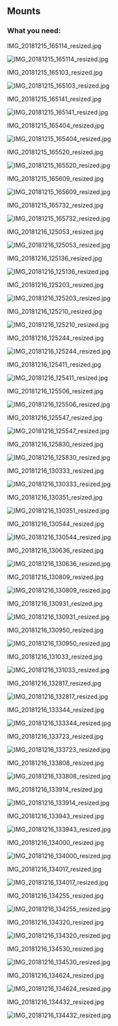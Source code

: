 ## Mounts

### What you need:

IMG_20181215_165114_resized.jpg

![IMG_20181215_165114_resized.jpg](imgs_mount/IMG_20181215_165114_resized.jpg)

IMG_20181215_165103_resized.jpg

![IMG_20181215_165103_resized.jpg](imgs_mount/IMG_20181215_165103_resized.jpg)

IMG_20181215_165141_resized.jpg

![IMG_20181215_165141_resized.jpg](imgs_mount/IMG_20181215_165141_resized.jpg)

IMG_20181215_165404_resized.jpg

![IMG_20181215_165404_resized.jpg](imgs_mount/IMG_20181215_165404_resized.jpg)

IMG_20181215_165520_resized.jpg

![IMG_20181215_165520_resized.jpg](imgs_mount/IMG_20181215_165520_resized.jpg)

IMG_20181215_165609_resized.jpg

![IMG_20181215_165609_resized.jpg](imgs_mount/IMG_20181215_165609_resized.jpg)

IMG_20181215_165732_resized.jpg

![IMG_20181215_165732_resized.jpg](imgs_mount/IMG_20181215_165732_resized.jpg)

IMG_20181216_125053_resized.jpg

![IMG_20181216_125053_resized.jpg](imgs_mount/IMG_20181216_125053_resized.jpg)

IMG_20181216_125136_resized.jpg

![IMG_20181216_125136_resized.jpg](imgs_mount/IMG_20181216_125136_resized.jpg)

IMG_20181216_125203_resized.jpg

![IMG_20181216_125203_resized.jpg](imgs_mount/IMG_20181216_125203_resized.jpg)

IMG_20181216_125210_resized.jpg

![IMG_20181216_125210_resized.jpg](imgs_mount/IMG_20181216_125210_resized.jpg)

IMG_20181216_125244_resized.jpg

![IMG_20181216_125244_resized.jpg](imgs_mount/IMG_20181216_125244_resized.jpg)

IMG_20181216_125411_resized.jpg

![IMG_20181216_125411_resized.jpg](imgs_mount/IMG_20181216_125411_resized.jpg)

IMG_20181216_125506_resized.jpg

![IMG_20181216_125506_resized.jpg](imgs_mount/IMG_20181216_125506_resized.jpg)

IMG_20181216_125547_resized.jpg

![IMG_20181216_125547_resized.jpg](imgs_mount/IMG_20181216_125547_resized.jpg)

IMG_20181216_125830_resized.jpg

![IMG_20181216_125830_resized.jpg](imgs_mount/IMG_20181216_125830_resized.jpg)

IMG_20181216_130333_resized.jpg

![IMG_20181216_130333_resized.jpg](imgs_mount/IMG_20181216_130333_resized.jpg)

IMG_20181216_130351_resized.jpg

![IMG_20181216_130351_resized.jpg](imgs_mount/IMG_20181216_130351_resized.jpg)

IMG_20181216_130544_resized.jpg

![IMG_20181216_130544_resized.jpg](imgs_mount/IMG_20181216_130544_resized.jpg)

IMG_20181216_130636_resized.jpg

![IMG_20181216_130636_resized.jpg](imgs_mount/IMG_20181216_130636_resized.jpg)

IMG_20181216_130809_resized.jpg

![IMG_20181216_130809_resized.jpg](imgs_mount/IMG_20181216_130809_resized.jpg)

IMG_20181216_130931_resized.jpg

![IMG_20181216_130931_resized.jpg](imgs_mount/IMG_20181216_130931_resized.jpg)

IMG_20181216_130950_resized.jpg

![IMG_20181216_130950_resized.jpg](imgs_mount/IMG_20181216_130950_resized.jpg)

IMG_20181216_131033_resized.jpg

![IMG_20181216_131033_resized.jpg](imgs_mount/IMG_20181216_131033_resized.jpg)

IMG_20181216_132817_resized.jpg

![IMG_20181216_132817_resized.jpg](imgs_mount/IMG_20181216_132817_resized.jpg)

IMG_20181216_133344_resized.jpg

![IMG_20181216_133344_resized.jpg](imgs_mount/IMG_20181216_133344_resized.jpg)

IMG_20181216_133723_resized.jpg

![IMG_20181216_133723_resized.jpg](imgs_mount/IMG_20181216_133723_resized.jpg)

IMG_20181216_133808_resized.jpg

![IMG_20181216_133808_resized.jpg](imgs_mount/IMG_20181216_133808_resized.jpg)

IMG_20181216_133914_resized.jpg

![IMG_20181216_133914_resized.jpg](imgs_mount/IMG_20181216_133914_resized.jpg)

IMG_20181216_133943_resized.jpg

![IMG_20181216_133943_resized.jpg](imgs_mount/IMG_20181216_133943_resized.jpg)

IMG_20181216_134000_resized.jpg

![IMG_20181216_134000_resized.jpg](imgs_mount/IMG_20181216_134000_resized.jpg)

IMG_20181216_134017_resized.jpg

![IMG_20181216_134017_resized.jpg](imgs_mount/IMG_20181216_134017_resized.jpg)

IMG_20181216_134255_resized.jpg

![IMG_20181216_134255_resized.jpg](imgs_mount/IMG_20181216_134255_resized.jpg)

IMG_20181216_134320_resized.jpg

![IMG_20181216_134320_resized.jpg](imgs_mount/IMG_20181216_134320_resized.jpg)

IMG_20181216_134530_resized.jpg

![IMG_20181216_134530_resized.jpg](imgs_mount/IMG_20181216_134530_resized.jpg)

IMG_20181216_134624_resized.jpg

![IMG_20181216_134624_resized.jpg](imgs_mount/IMG_20181216_134624_resized.jpg)

IMG_20181216_134432_resized.jpg

![IMG_20181216_134432_resized.jpg](imgs_mount/IMG_20181216_134432_resized.jpg)
